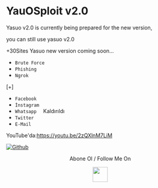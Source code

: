 # YauOSploit v2.0

Yasuo v2.0 is currently being prepared for the new version,

you can still use yasuo v2.0


+30Sites Yasuo new version coming soon...

* `Brute Force   `  
* `Phishing  `   
* `Ngrok  ` 

[+]

* `Facebook ` 
* `İnstagram  `
* `Whatsapp  ` Kaldırıldı
* `Twitter `  
* `E-Mail  `  

YouTube'da:https://youtu.be/2zQXlnM7LiM

[![Github](https://img.shields.io/badge/Github-NE0--WISE-green?style=for-the-badge&logo=github)](https://github.com/NE0WISE)


<p align="center">
  Abone Ol / Follow Me On
</p>
<p align="center">
  <a href="http://youtube.com/channel/UCYeFf4gpfaDgPHDzKVshmNg/">
    <img src="https://github.com/th3unkn0n/extra/blob/master/.img/yt.png" width="40" height="40">
  </a>

</p>
